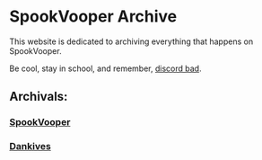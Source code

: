 # SpookVooper Archive
This website is dedicated to archiving everything that happens on SpookVooper.

Be cool, stay in school, and remember, [discord bad](https://valour.gg/).

## Archivals:
### [SpookVooper](https://svarchive.github.io/SpookVooper)
### [Dankives](https://svarchive.github.io/Dankives)